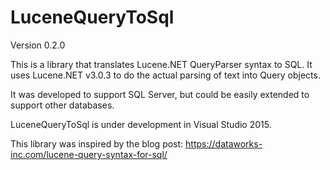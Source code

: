 # LuceneQueryToSql

Version 0.2.0

This is a library that translates Lucene.NET QueryParser syntax to SQL.
It uses Lucene.NET v3.0.3 to do the actual parsing of text into Query objects.

It was developed to support SQL Server, but could be easily extended to support
other databases.

LuceneQueryToSql is under development in Visual Studio 2015.

This library was inspired by the blog post:
https://dataworks-inc.com/lucene-query-syntax-for-sql/

